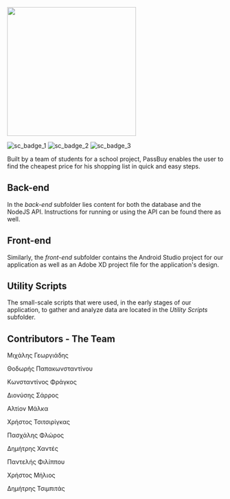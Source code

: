<img src="https://i.imgur.com/bgnXW4d.png" width="300"> 

![sc_badge_1](https://sonarcloud.io/api/project_badges/measure?project=passbuy&metric=alert_status) ![sc_badge_2](https://sonarcloud.io/api/project_badges/measure?project=passbuy&metric=security_rating) ![sc_badge_3](https://sonarcloud.io/api/project_badges/measure?project=passbuy&metric=ncloc)

Built by a team of students for a school project, PassBuy enables the user to find the cheapest price for his shopping list in quick and easy steps.



## Back-end

In the *back-end* subfolder lies content for both the database and the NodeJS API. Instructions for running or using the API can be found there as well.

## Front-end

Similarly, the *front-end* subfolder contains the Android Studio project for our application as well as an Adobe XD project file for the application's design.

## Utility Scripts

The small-scale scripts that were used, in the early stages of our application, to gather and analyze data are located in the *Utility Scripts* subfolder.

## Contributors - The Team

Μιχάλης Γεωργιάδης  

Θοδωρής Παπακωνσταντίνου  

Κωνσταντίνος Φράγκος  

Διονύσης Σάρρος  

Αλτίον Μάλκα  

Χρήστος Τσιτσιρίγκας  

Πασχάλης Φλώρος  

Δημήτρης Χαντές  

Παντελής Φιλίππου  

Χρήστος Μήλιος  

Δημήτρης Τσιμπιτάς
